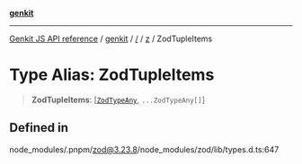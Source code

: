 [**genkit**](../../../README.md)

***

[Genkit JS API reference](../../../../README.md) / [genkit](../../../README.md) / [/](../../../README.md) / [z](../README.md) / ZodTupleItems

# Type Alias: ZodTupleItems

> **ZodTupleItems**: [[`ZodTypeAny`](ZodTypeAny.md), `...ZodTypeAny[]`]

## Defined in

node\_modules/.pnpm/zod@3.23.8/node\_modules/zod/lib/types.d.ts:647
